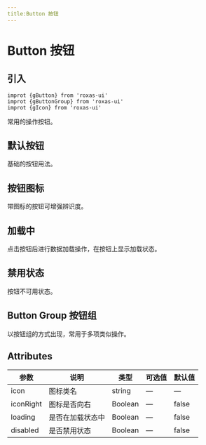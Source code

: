 ```yaml
---
title:Button 按钮
---
```


# Button 按钮

## 引入

```
improt {gButton} from 'roxas-ui'
improt {gButtonGroup} from 'roxas-ui'
improt {gIcon} from 'roxas-ui'
```

常用的操作按钮。

## 默认按钮

基础的按钮用法。

<ClientOnly>
  <button-demo/>
</ClientOnly>

## 按钮图标

带图标的按钮可增强辨识度。

<ClientOnly>
  <button-demo-icon/>
</ClientOnly>

## 加载中

点击按钮后进行数据加载操作，在按钮上显示加载状态。

<ClientOnly>
  <button-demo-loading/>
</ClientOnly>

## 禁用状态

按钮不可用状态。

<ClientOnly>
  <button-demo-disabled/>
</ClientOnly>

## Button Group 按钮组

以按钮组的方式出现，常用于多项类似操作。

<ClientOnly>
  <button-group-demo/>
</ClientOnly>

## Attributes

| 参数      | 说明             | 类型    | 可选值 | 默认值 |
| --------- | ---------------- | ------- | ------ | ------ |
| icon      | 图标类名         | string  | —      | —      |
| iconRight | 图标是否向右     | Boolean | —      | false  |
| loading   | 是否在加载状态中 | Boolean | —      | false  |
| disabled  | 是否禁用状态     | Boolean | —      | false  |
